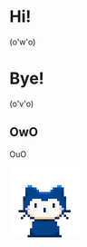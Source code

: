 # Hi!

(o'w'o)

# Bye!

(o'v'o)

## OwO

OuO

[![](https://github.com/CuteQQQ/CuteQQQ/blob/main/mona-whisper.gif?raw=true)](https://github.com/CuteQQQ)
